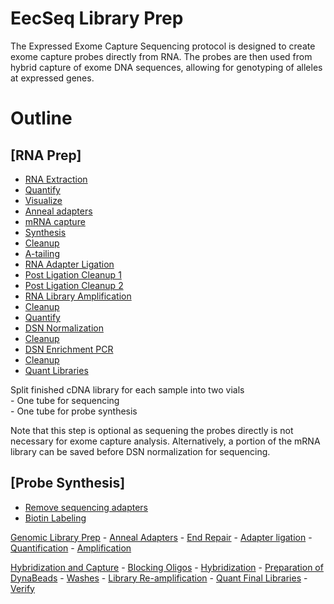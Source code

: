 EecSeq Library Prep
================

The Expressed Exome Capture Sequencing protocol is designed to create
exome capture probes directly from RNA. The probes are then used from
hybrid capture of exome DNA sequences, allowing for genotyping of
alleles at expressed genes.

# Outline

## \[RNA Prep\]

  - [RNA
    Extraction](https://pinskylab.github.io/laboratory/protocols/rna_extraction_tri.nb.html)
  - [Quantify](https://pinskylab.github.io/laboratory/protocols/Qubit-HS.nb.html)
  - [Visualize](https://pinskylab.github.io/laboratory/protocols/bioanalyzer.nb.html)
  - [Anneal
    adapters](https://pinskylab.github.io/laboratory/protocols/anneal.nb.html)
  - [mRNA
    capture](https://pinskylab.github.io/laboratory/protocols/mrna-capture.nb.html)
  - [Synthesis](https://pinskylab.github.io/laboratory/protocols/synthesis_eecseq.nb.html)
  - [Cleanup](https://pinskylab.github.io/laboratory/protocols/ampure.nb.html)
  - [A-tailing](https://pinskylab.github.io/laboratory/protocols/a-tailing.nb.html)
  - [RNA Adapter
    Ligation](https://pinskylab.github.io/laboratory/protocols/rna_ligation_eecseq.nb.html)
  - [Post Ligation
    Cleanup 1](https://pinskylab.github.io/laboratory/protocols/ampure.nb.html)
  - [Post Ligation
    Cleanup 2](https://pinskylab.github.io/laboratory/protocols/ampure.nb.html)  
  - [RNA Library
    Amplification](https://pinskylab.github.io/laboratory/protocols/rna_amp_eecseq.nb.html)
  - [Cleanup](https://pinskylab.github.io/laboratory/protocols/ampure.nb.html)  
  - [Quantify](https://pinskylab.github.io/laboratory/protocols/Qubit-HS.nb.html)
  - [DSN
    Normalization](https://pinskylab.github.io/laboratory/protocols/dsn-norm.nb.html)  
  - [Cleanup](https://pinskylab.github.io/laboratory/protocols/ampure.nb.html)  
  - [DSN Enrichment
    PCR](https://pinskylab.github.io/laboratory/protocols/dsn-pcr.nb.html)
  - [Cleanup](https://pinskylab.github.io/laboratory/protocols/ampure.nb.html)  
  - [Quant
    Libraries](https://pinskylab.github.io/laboratory/protocols/Qubit-HS.nb.html)

Split finished cDNA library for each sample into two vials  
\- One tube for sequencing  
\- One tube for probe synthesis

Note that this step is optional as sequening the probes directly is not
necessary for exome capture analysis. Alternatively, a portion of the
mRNA library can be saved before DSN normalization for sequencing.

## \[Probe Synthesis\]

  - [Remove sequencing adapters](#remove-adapters-from-cdna)
  - [Biotin Labeling](#biotin-labeling)

[Genomic Library Prep](#preparation-of-whole-genome-libraries) - [Anneal
Adapters](#anneal-adapters) - [End Repair](#end-repair) - [Adapter
ligation](#adapter-ligation) - [Quantification](#quant-samples) -
[Amplification](#library-amplification)

[Hybridization and Capture](#hybridization-and-capture) - [Blocking
Oligos](#blocking-oligos) - [Hybridization](#hybridization) -
[Preparation of DynaBeads](#preparation-of-dynabeads) -
[Washes](#washes) - [Library
Re-amplification](#library-re-amplification) - [Quant Final
Libraries](#quant-samples) - [Verify](#verify)
